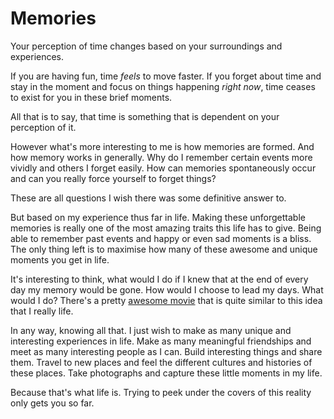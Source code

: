 # Memories

Your perception of time changes based on your surroundings and experiences.

If you are having fun, time _feels_ to move faster. If you forget about time and stay in the moment and focus on things happening _right now_, time ceases to exist for you in these brief moments.

All that is to say, that time is something that is dependent on your perception of it. 

However what's more interesting to me is how memories are formed. And how memory works in generally. Why do I remember certain events more vividly and others I forget easily. How can memories spontaneously occur and can you really force yourself to forget things?

These are all questions I wish there was some definitive answer to. 

But based on my experience thus far in life. Making these unforgettable memories is really one of the most amazing traits this life has to give. Being able to remember past events and happy or even sad moments is a bliss. The only thing left is to maximise how many of these awesome and unique moments you get in life.

It's interesting to think, what would I do if I knew that at the end of every day my memory would be gone. How would I choose to lead my days. What would I do? There's a pretty [awesome movie](https://letterboxd.com/film/memento/) that is quite similar to this idea that I really life.

In any way, knowing all that. I just wish to make as many unique and interesting experiences in life. Make as many meaningful friendships and meet as many interesting people as I can. Build interesting things and share them. Travel to new places and feel the different cultures and histories of these places. Take photographs and capture these little moments in my life. 

Because that's what life is. Trying to peek under the covers of this reality only gets you so far.
